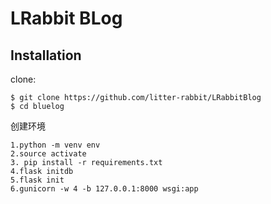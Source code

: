 # LRabbit  BLog

## Installation

clone:
```
$ git clone https://github.com/litter-rabbit/LRabbitBlog
$ cd bluelog
``` 
创建环境
```
1.python -m venv env
2.source activate
3. pip install -r requirements.txt
4.flask initdb
5.flask init
6.gunicorn -w 4 -b 127.0.0.1:8000 wsgi:app



